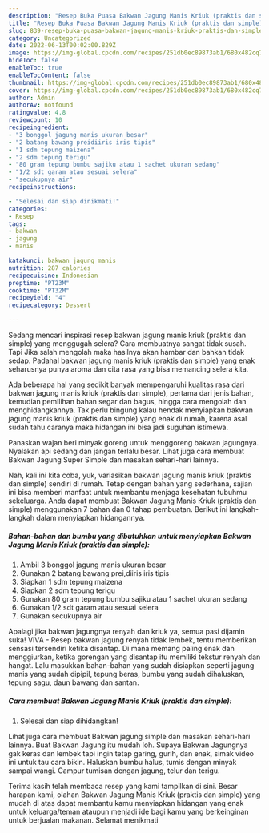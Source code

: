 ```yaml
---
description: "Resep Buka Puasa Bakwan Jagung Manis Kriuk (praktis dan simple), Enak Banget"
title: "Resep Buka Puasa Bakwan Jagung Manis Kriuk (praktis dan simple), Enak Banget"
slug: 839-resep-buka-puasa-bakwan-jagung-manis-kriuk-praktis-dan-simple-enak-banget
category: Uncategorized
date: 2022-06-13T00:02:00.829Z
image: https://img-global.cpcdn.com/recipes/251db0ec89873ab1/680x482cq70/bakwan-jagung-manis-kriuk-praktis-dan-simple-foto-resep-utama.jpg
hideToc: false
enableToc: true
enableTocContent: false
thumbnail: https://img-global.cpcdn.com/recipes/251db0ec89873ab1/680x482cq70/bakwan-jagung-manis-kriuk-praktis-dan-simple-foto-resep-utama.jpg
cover: https://img-global.cpcdn.com/recipes/251db0ec89873ab1/680x482cq70/bakwan-jagung-manis-kriuk-praktis-dan-simple-foto-resep-utama.jpg
author: Admin
authorAv: notfound
ratingvalue: 4.8
reviewcount: 10
recipeingredient:
- "3 bonggol jagung manis ukuran besar"
- "2 batang bawang preidiiris iris tipis"
- "1 sdm tepung maizena"
- "2 sdm tepung terigu"
- "80 gram tepung bumbu sajiku atau 1 sachet ukuran sedang"
- "1/2 sdt garam atau sesuai selera"
- "secukupnya air"
recipeinstructions:

- "Selesai dan siap dinikmati!"
categories:
- Resep
tags:
- bakwan
- jagung
- manis

katakunci: bakwan jagung manis 
nutrition: 287 calories
recipecuisine: Indonesian
preptime: "PT23M"
cooktime: "PT32M"
recipeyield: "4"
recipecategory: Dessert

---
```



Sedang mencari inspirasi resep bakwan jagung manis kriuk (praktis dan simple) yang menggugah selera? Cara membuatnya sangat tidak susah. Tapi Jika salah mengolah maka hasilnya akan hambar dan bahkan tidak sedap. Padahal bakwan jagung manis kriuk (praktis dan simple) yang enak seharusnya punya aroma dan cita rasa yang bisa memancing selera kita.


Ada beberapa hal yang sedikit banyak mempengaruhi kualitas rasa dari bakwan jagung manis kriuk (praktis dan simple), pertama dari jenis bahan, kemudian pemilihan bahan segar dan bagus, hingga cara mengolah dan menghidangkannya. Tak perlu bingung kalau hendak menyiapkan bakwan jagung manis kriuk (praktis dan simple) yang enak di rumah, karena asal sudah tahu caranya maka hidangan ini bisa jadi suguhan istimewa.

Panaskan wajan beri minyak goreng untuk menggoreng bakwan jagungnya. Nyalakan api sedang dan jangan terlalu besar. Lihat juga cara membuat Bakwan Jagung Super Simple dan masakan sehari-hari lainnya.


Nah, kali ini kita coba, yuk, variasikan bakwan jagung manis kriuk (praktis dan simple) sendiri di rumah. Tetap dengan bahan yang sederhana, sajian ini bisa memberi manfaat untuk membantu menjaga kesehatan tubuhmu sekeluarga. Anda dapat membuat Bakwan Jagung Manis Kriuk (praktis dan simple) menggunakan 7 bahan dan 0 tahap pembuatan. Berikut ini langkah-langkah dalam menyiapkan hidangannya.

<!--inarticleads1-->

##### Bahan-bahan dan bumbu yang dibutuhkan untuk menyiapkan Bakwan Jagung Manis Kriuk (praktis dan simple):

1. Ambil 3 bonggol jagung manis ukuran besar
1. Gunakan 2 batang bawang prei,diiris iris tipis
1. Siapkan 1 sdm tepung maizena
1. Siapkan 2 sdm tepung terigu
1. Gunakan 80 gram tepung bumbu sajiku atau 1 sachet ukuran sedang
1. Gunakan 1/2 sdt garam atau sesuai selera
1. Gunakan secukupnya air


Apalagi jika bakwan jagungnya renyah dan kriuk ya, semua pasi dijamin suka! VIVA - Resep bakwan jagung renyah tidak lembek, tentu memberikan sensasi tersendiri ketika disantap. Di mana memang paling enak dan menggiurkan, ketika gorengan yang disantap itu memiliki tekstur renyah dan hangat. Lalu masukkan bahan-bahan yang sudah disiapkan seperti jagung manis yang sudah dipipil, tepung beras, bumbu yang sudah dihaluskan, tepung sagu, daun bawang dan santan. 

<!--inarticleads2-->

##### Cara membuat Bakwan Jagung Manis Kriuk (praktis dan simple):


1. Selesai dan siap dihidangkan!

Lihat juga cara membuat Bakwan jagung simple dan masakan sehari-hari lainnya. Buat Bakwan Jagung itu mudah loh. Supaya Bakwan Jagungnya gak keras dan lembek tapi ingin tetap garing, gurih, dan enak, simak video ini untuk tau cara bikin. Haluskan bumbu halus, tumis dengan minyak sampai wangi. Campur tumisan dengan jagung, telur dan terigu. 

Terima kasih telah membaca resep yang kami tampilkan di sini. Besar harapan kami, olahan Bakwan Jagung Manis Kriuk (praktis dan simple) yang mudah di atas dapat membantu kamu menyiapkan hidangan yang enak untuk keluarga/teman ataupun menjadi ide bagi kamu yang berkeinginan untuk berjualan makanan. Selamat menikmati
